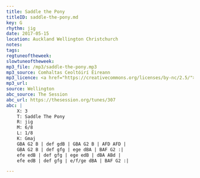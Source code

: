 ```yaml
---
title: Saddle the Pony
titleID: saddle-the-pony.md
key: G
rhythm: jig
date: 2017-05-15
location: Auckland Wellington Christchurch
notes:
tags:
regtuneoftheweek:
slowtuneoftheweek:
mp3_file: /mp3/saddle-the-pony.mp3
mp3_source: Comhaltas Ceoltóirí Éireann
mp3_licence: <a href="https://creativecommons.org/licenses/by-nc/2.5/">CC-BY-NC-2.5</a>
mp3_url:
source: Wellington
abc_source: The Session
abc_url: https://thesession.org/tunes/307
abc: |
    X: 3
    T: Saddle The Pony
    R: jig
    M: 6/8
    L: 1/8
    K: Gmaj
    GBA G2 B | def gdB | GBA G2 B | AFD AFD |
    GBA G2 B | def gfg | ege dBA | BAF G2 :|
    efe edB | def gfg | ege edB | dBA ABd |
    efe edB | def gfg | e/f/ge dBA | BAF G2 :|

---
```

